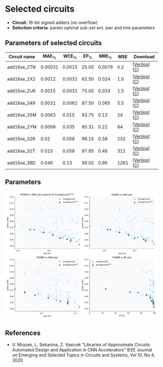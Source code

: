 
Selected circuits
===================
 - **Circuit**: 16-bit signed adders (no overflow)
 - **Selection criteria**: pareto optimal sub-set wrt. pwr and mre parameters

Parameters of selected circuits
----------------------------

| Circuit name | MAE<sub>%</sub> | WCE<sub>%</sub> | EP<sub>%</sub> | MRE<sub>%</sub> | MSE | Download |
| --- |  --- | --- | --- | --- | --- | --- | 
| add16se_2TN | 0.00031 | 0.0015 | 25.00 | 0.0076 | 0.2 |  [[Verilog](add16se_2TN.v)]  [[C](add16se_2TN.c)] |
| add16se_2X2 | 0.0012 | 0.0031 | 62.50 | 0.024 | 1.0 |  [[Verilog](add16se_2X2.v)]  [[C](add16se_2X2.c)] |
| add16se_2U6 | 0.0015 | 0.0031 | 75.00 | 0.033 | 1.5 |  [[Verilog](add16se_2U6.v)]  [[C](add16se_2U6.c)] |
| add16se_349 | 0.0031 | 0.0061 | 87.50 | 0.065 | 5.5 |  [[Verilog](add16se_349.v)]  [[C](add16se_349.c)] |
| add16se_35M | 0.0063 | 0.015 | 93.75 | 0.13 | 24 |  [[Verilog](add16se_35M.v)]  [[C](add16se_35M.c)] |
| add16se_2YM | 0.0099 | 0.035 | 95.31 | 0.22 | 64 |  [[Verilog](add16se_2YM.v)]  [[C](add16se_2YM.c)] |
| add16se_32R | 0.02 | 0.058 | 98.15 | 0.38 | 232 |  [[Verilog](add16se_32R.v)]  [[C](add16se_32R.c)] |
| add16se_32T | 0.023 | 0.058 | 97.95 | 0.48 | 312 |  [[Verilog](add16se_32T.v)]  [[C](add16se_32T.c)] |
| add16se_3BD | 0.046 | 0.13 | 99.02 | 0.96 | 1281 |  [[Verilog](add16se_3BD.v)]  [[C](add16se_3BD.c)] |
    
Parameters
--------------
![Parameters figure](fig.png)

References
--------------
   - V. Mrazek, L. Sekanina, Z. Vasicek "Libraries of Approximate Circuits: Automated Design and Application in CNN Accelerators" IEEE Journal on Emerging and Selected Topics in Circuits and Systems, Vol 10, No 4, 2020

             